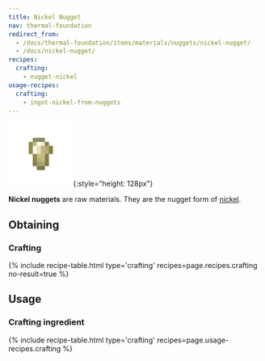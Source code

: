 ```yaml
---
title: Nickel Nugget
nav: thermal-foundation
redirect_from:
  - /docs/thermal-foundation/items/materials/nuggets/nickel-nugget/
  - /docs/nickel-nugget/
recipes:
  crafting:
    - nugget-nickel
usage-recipes:
  crafting:
    - ingot-nickel-from-nuggets
---
```


![Nickel nugget](/assets/images/thermal-foundation/nugget-nickel.png){:style="height: 128px"}


**Nickel nuggets** are raw materials. They are the nugget form of
[nickel](/docs/nickel-ingot/).


Obtaining
---------

### Crafting
{% include recipe-table.html type='crafting' recipes=page.recipes.crafting no-result=true %}


Usage
-----

### Crafting ingredient
{% include recipe-table.html type='crafting' recipes=page.usage-recipes.crafting %}

